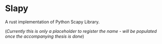 # Slapy

A rust implementation of Python Scapy Library.

(*Currently this is only a placeholder to register the name - will be populated once the accompanying thesis is done*)
